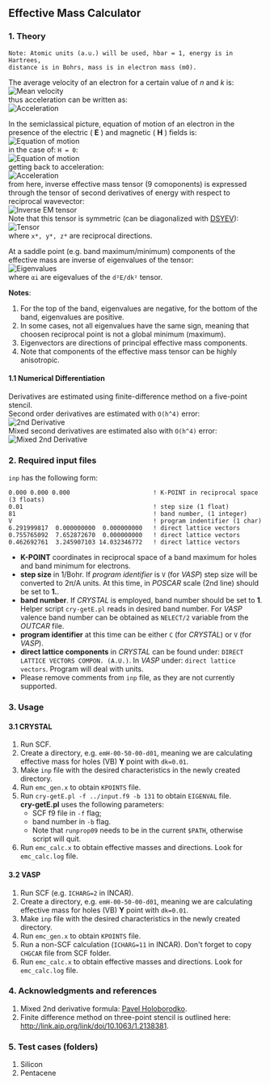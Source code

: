 ## Effective Mass Calculator
### 1. Theory

```
Note: Atomic units (a.u.) will be used, hbar = 1, energy is in Hartrees,
distance is in Bohrs, mass is in electron mass (m0).
```

The average velocity of an electron for a certain value of *n* and *k* is:  
![Mean velocity](https://raw.github.com/alexandr-fonari/emc/master/pics/p_v.png)  
thus acceleration can be written as:  
![Acceleration](https://raw.github.com/alexandr-fonari/emc/master/pics/p_a.png)

In the semiclassical picture, equation of motion of an electron in the presence of the electric ( **E** ) and magnetic ( **H** ) fields is:  
![Equation of motion](https://raw.github.com/alexandr-fonari/emc/master/pics/p_e_m.png)  
in the case of: ```H = 0```:  
![Equation of motion](https://raw.github.com/alexandr-fonari/emc/master/pics/p_f.png)  
getting back to acceleration:  
![Acceleration](https://raw.github.com/alexandr-fonari/emc/master/pics/p_a2.png)  
from here, inverse effective mass tensor (9 comoponents) is expressed through the tensor of second derivatives of energy with respect to reciprocal wavevector:  
![Inverse EM tensor](https://raw.github.com/alexandr-fonari/emc/master/pics/p_1o_m.png)  
Note that this tensor is symmetric (can be diagonalized with [DSYEV](http://netlib.org/lapack/double/dsyev.f)):  
![Tensor](https://raw.github.com/alexandr-fonari/emc/master/pics/p_tensor.png)  
where ```x*, y*, z*``` are reciprocal directions.

At a saddle point (e.g. band maximum/minimum) components of the effective mass are inverse of eigenvalues of the tensor:  
![Eigenvalues](https://raw.github.com/alexandr-fonari/emc/master/pics/p_ev.png)  
where ```αi``` are eigevalues of the ```d²E/dk²``` tensor.

**Notes**:
 1. For the top of the band, eigenvalues are negative, for the bottom of the band, eigenvalues are positive.
 1. In some cases, not all eigenvalues have the same sign, meaning that choosen reciprocal point is not a global minimum (maximum).
 1. Eigenvectors are directions of principal effective mass components.
 1. Note that components of the effective mass tensor can be highly anisotropic.

#### 1.1 Numerical Differentiation
Derivatives are estimated using finite-difference method on a five-point stencil.  
Second order derivatives are estimated with ```O(h^4)``` error:  
![2nd Derivative](https://raw.github.com/alexandr-fonari/emc/master/pics/p_2ndd.png)  
Mixed second derivatives are estimated also with ```O(h^4)``` error:  
![Mixed 2nd Derivative](http://www.holoborodko.com/pavel/wp-content/ql-cache/quicklatex.com-ead43440eddb0f8db2cc36a1df79c547_l3.svg)

### 2. Required input files
```inp``` has the following form:  
```
0.000 0.000 0.000                       ! K-POINT in reciprocal space (3 floats)
0.01                                    ! step size (1 float)
81                                      ! band number, (1 integer)
V                                       ! program indentifier (1 char)
6.291999817  0.000000000  0.000000000   ! direct lattice vectors
0.755765092  7.652872670  0.000000000   ! direct lattice vectors
0.462692761  3.245907103 14.032346772   ! direct lattice vectors
```
 - **K-POINT** coordinates in reciprocal space of a band maximum for holes and band minimum for electrons.
 - **step size** in 1/Bohr. If *program identifier* is ```V``` (for *VASP*) step size will be converted to 2π/A units. At this time, in *POSCAR* scale (2nd line) should be set to **1.**.
 - **band number**. If *CRYSTAL* is employed, band number should be set to **1**. Helper script ```cry-getE.pl``` reads in desired band number. For *VASP* valence band number can be obtained as ```NELECT/2``` variable from the *OUTCAR* file.
 - **program identifier** at this time can be either ```C``` (for *CRYSTAL*) or ```V``` (for *VASP*).
 - **direct lattice components** in *CRYSTAL* can be found under: ```DIRECT LATTICE VECTORS COMPON. (A.U.)```. In *VASP* under: ```direct lattice vectors```. Program will deal with units.
 - Please remove comments from ```inp``` file, as they are not currently supported.

### 3. Usage
#### 3.1 CRYSTAL
1. Run SCF.
1. Create a directory, e.g. ```emH-00-50-00-d01```, meaning we are calculating effective mass for holes (VB) **Y** point with ```dk=0.01```.
1. Make ```inp``` file with the desired characteristics in the newly created directory.
1. Run ```emc_gen.x``` to obtain ```KPOINTS``` file.
1. Run ```cry-getE.pl -f ../input.f9 -b 131``` to obtain ```EIGENVAL``` file.  
 **cry-getE.pl** uses the following parameters:
   * SCF f9 file in ```-f``` flag;
   * band number in ```-b``` flag.
   * Note that ```runprop09``` needs to be in the current ```$PATH```, otherwise script will quit.
1. Run ```emc_calc.x``` to obtain effective masses and directions. Look for ```emc_calc.log``` file.

#### 3.2 VASP
1. Run SCF (e.g. ```ICHARG=2``` in INCAR).
1. Create a directory, e.g. ```emH-00-50-00-d01```, meaning we are calculating effective mass for holes (VB) **Y** point with ```dk=0.01```.
1. Make ```inp``` file with the desired characteristics in the newly created directory.
1. Run ```emc_gen.x``` to obtain ```KPOINTS``` file.
1. Run a non-SCF calculation (```ICHARG=11``` in INCAR). Don't forget to copy ```CHGCAR``` file from SCF folder.
1. Run ```emc_calc.x``` to obtain effective masses and directions. Look for ```emc_calc.log``` file.

### 4. Acknowledgments and references
1. Mixed 2nd derivative formula: [Pavel Holoborodko](http://www.holoborodko.com/pavel/numerical-methods/numerical-derivative/central-differences/).
1. Finite difference method on three-point stencil is outlined here: http://link.aip.org/link/doi/10.1063/1.2138381.

### 5. Test cases (folders)
1. Silicon
1. Pentacene